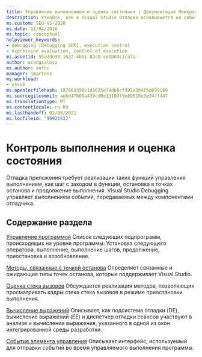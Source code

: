 ```yaml
---
title: Управление выполнением и оценка состояния | Документация Майкрософт
description: Узнайте, как в Visual Studio Отладка основывается на событиях, передаваемых между компонентами отладчика.
ms.custom: SEO-VS-2020
ms.date: 11/04/2016
ms.topic: conceptual
helpviewer_keywords:
- debugging [Debugging SDK], execution control
- expression evaluation, control of execution
ms.assetid: 55adde38-1622-4b51-83cb-ce1b04c1ca7a
author: acangialosi
ms.author: anthc
manager: jmartens
ms.workload:
- vssdk
ms.openlocfilehash: 187663390c1d3625e74db6cf397a304f5d699189
ms.sourcegitcommit: ae6d47b09a439cd0e13180f5e89510e3e347fd47
ms.translationtype: MT
ms.contentlocale: ru-RU
ms.lasthandoff: 02/08/2021
ms.locfileid: "99921532"
---
```

# <a name="execution-control-and-state-evaluation"></a>Контроль выполнения и оценка состояния
Отладка приложения требует реализации таких функций управления выполнением, как шаг с заходом в функции, остановка в точках останова и продолжение выполнения. Visual Studio Debugging управляет выполнением событий, передаваемых между компонентами отладчика.

## <a name="in-this-section"></a>Содержание раздела
 [Управление программой](../../extensibility/debugger/program-control.md) Список следующих подпрограмм, происходящих на уровне программы: Установка следующего оператора, выполнение, выполнение шагов, продолжение, приостановка и возобновление.

 [Методы, связанные с точкой останова](../../extensibility/debugger/breakpoint-related-methods.md) Определяет связанные и ожидающие типы точек останова, которые поддерживает Visual Studio.

 [Оценка стека вызовов](../../extensibility/debugger/call-stack-evaluation.md) Обсуждается реализация методов, позволяющих просматривать кадры стека стека вызовов в режиме приостановки выполнения.

 [Вычисление выражений](../../extensibility/debugger/expression-evaluation-visual-studio-debugging-sdk.md) Описывает, как подсистема отладки (DE), вычисление выражений (EE) и диспетчер отладки сеансов участвуют в анализе и вычислении выражения, указанного в одной из окон интегрированной среды разработки.

 [События элемента управления](../../extensibility/debugger/control-events.md) Описывает интерфейс, используемый для отправки событий во время управляемого выполнения программы.
